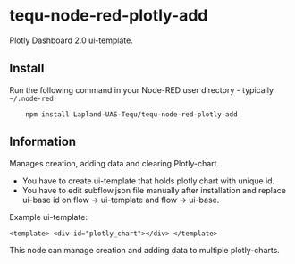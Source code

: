 tequ-node-red-plotly-add
=====================

Plotly Dashboard 2.0 ui-template.

## Install

Run the following command in your Node-RED user directory - typically `~/.node-red`

        npm install Lapland-UAS-Tequ/tequ-node-red-plotly-add

## Information

Manages creation, adding data and clearing Plotly-chart.

- You have to create ui-template that holds plotly chart with 
unique id.
- You have to edit subflow.json file manually after installation and replace ui-base id on 
  flow -> ui-template and flow -> ui-base.


Example ui-template:

``
<template>
    <div id="plotly_chart"></div>
</template>
``

This node can manage creation and adding data to multiple plotly-charts.

